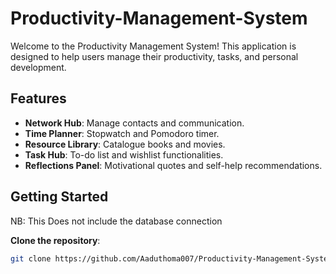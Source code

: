 # Productivity-Management-System


Welcome to the Productivity Management System! This application is designed to help users manage their productivity, tasks, and personal development.

## Features

- **Network Hub**: Manage contacts and communication.
- **Time Planner**: Stopwatch and Pomodoro timer.
- **Resource Library**: Catalogue books and movies.
- **Task Hub**: To-do list and wishlist functionalities.
- **Reflections Panel**: Motivational quotes and self-help recommendations.

## Getting Started

NB: This Does not include the database connection

 **Clone the repository**:
   ```sh
   git clone https://github.com/Aaduthoma007/Productivity-Management-System.git

